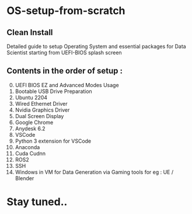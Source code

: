 # OS-setup-from-scratch
## Clean Install
Detailed guide to setup Operating System and essential packages for Data Scientist starting from UEFI-BIOS splash screen

## Contents in the order of setup :

0. UEFI BIOS EZ and Advanced Modes Usage
1. Bootable USB Drive Preparation
2. Ubuntu 2204
3. Wired Ethernet Driver
4. Nvidia Graphics Driver
5. Dual Screen Display
6. Google Chrome
7. Anydesk 6.2
8. VSCode
9. Python 3 extension for VSCode
10. Anaconda
11. Cuda Cudnn
12. ROS2
13. SSH
14. Windows in VM for Data Generation via Gaming tools for eg : UE / Blender

# Stay tuned..
